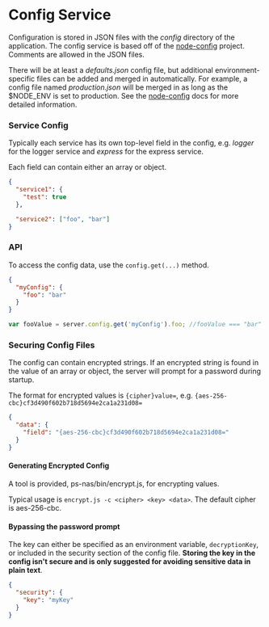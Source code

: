 # Config Service

Configuration is stored in JSON files with the *config* directory of the application.
The config service is based off of the [node-config](https://github.com/lorenwest/node-config) project. Comments are allowed in the JSON files.

There will be at least a *defaults.json* config file, but additional environment-specific files can be added and merged in automatically.
For example, a config file named *production.json* will be merged in as long as the $NODE_ENV is set to production.
See the [node-config](https://github.com/lorenwest/node-config/wiki/Configuration-Files) docs for more detailed information.


### Service Config
Typically each service has its own top-level field in the config, e.g. *logger* for the logger service and *express* for the express service.

Each field can contain either an array or object.

```json
{
  "service1": {
    "test": true
  },

  "service2": ["foo", "bar"]
}
```


### API

To access the config data, use the `config.get(...)` method.

```json
{
  "myConfig": {
    "foo": "bar"
  }
}
```

```js
var fooValue = server.config.get('myConfig').foo; //fooValue === "bar"
```

### Securing Config Files
The config can contain encrypted strings.  If an encrypted string is found in the value of an array or object,
the server will prompt for a password during startup.

The format for encrypted values is `{cipher}value=`, e.g. `{aes-256-cbc}cf3d490f602b718d5694e2ca1a231d08=`

```json
{
  "data": {
    "field": "{aes-256-cbc}cf3d490f602b718d5694e2ca1a231d08="
  }
}
```
#### Generating Encrypted Config
A tool is provided, ps-nas/bin/encrypt.js, for encrypting values.

Typical usage is `encrypt.js -c <cipher> <key> <data>`.  The default cipher is aes-256-cbc.

#### Bypassing the password prompt
The key can either be specified as an environment variable, `decryptionKey`, or included in the security section of the config file.
**Storing the key in the config isn't secure and is only suggested for avoiding sensitive data in plain text**.

```json
{
  "security": {
    "key": "myKey"
  }
}
```